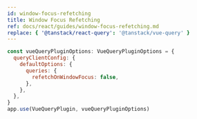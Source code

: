 ```yaml
---
id: window-focus-refetching
title: Window Focus Refetching
ref: docs/react/guides/window-focus-refetching.md
replace: { '@tanstack/react-query': '@tanstack/vue-query' }
---
```


[//]: # 'Example'

```js
const vueQueryPluginOptions: VueQueryPluginOptions = {
  queryClientConfig: {
    defaultOptions: {
      queries: {
        refetchOnWindowFocus: false,
      },
    },
  },
}
app.use(VueQueryPlugin, vueQueryPluginOptions)
```

[//]: # 'Example'
[//]: # 'ReactNative'
[//]: # 'ReactNative'
